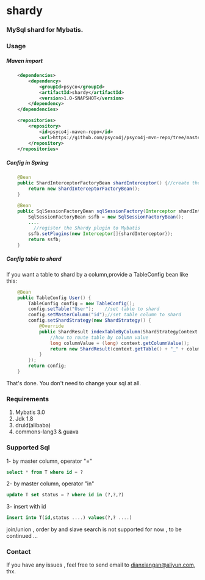 # shardy

### MySql shard for Mybatis.

### Usage

##### Maven import

``` xml
 	<dependencies>
        <dependency>
            <groupId>psyco</groupId>
    		<artifactId>shardy</artifactId>
    		<version>1.0-SNAPSHOT</version>
        </dependency>
    </dependencies>

    <repositories>
        <repository>
            <id>psyco4j-maven-repo</id>
            <url>https://github.com/psyco4j/psyco4j-mvn-repo/tree/master/repository</url>
        </repository>
    </repositories>
```



##### Config in Spring

``` java
	@Bean
    public ShardInterceptorFactoryBean shardInterceptor() {//create the Shardy bean
        return new ShardInterceptorFactoryBean();
    }

    @Bean
    public SqlSessionFactoryBean sqlSessionFactory(Interceptor shardInterceptor) {
        SqlSessionFactoryBean ssfb = new SqlSessionFactoryBean();
      	....
          //register the Shardy plugin to Mybatis
        ssfb.setPlugins(new Interceptor[]{shardInterceptor});
        return ssfb;
    }
```

##### Config table to shard

If you want a table to shard by a column,provide a TableConfig bean like this:

``` java
 	@Bean
    public TableConfig User() {
        TableConfig config = new TableConfig();
        config.setTable("User");	//set table to shard
        config.setMasterColumn("id");//set table column to shard
        config.setShardStrategy(new ShardStrategy() {
            @Override
            public ShardResult indexTableByColumn(ShardStrategyContext context) {
              	//how to route table by column value
                long columnValue = (long) context.getColumnValue();
                return new ShardResult(context.getTable() + "_" + columnValue/10000,null);
            }
        });
        return config;
    }
```

That's done. You don't need to change your sql at all.

### Requirements

1. Mybatis 3.0
2. Jdk 1.8
3. druid(alibaba)
4. commons-lang3 & guava

### Supported Sql

1-	by master column, operator "="

``` sql
select * from T where id = ?
```

2-	by master column, operator "in"

``` sql
update T set status = ? where id in (?,?,?)
```

3-	insert with id

``` sql
insert into T(id,status ....) values(?,? ....)
```

join/union , order by and slave search is not supported for now , to be continued ...

### Contact

If you have any issues , feel free to send email to dianxiangan@aliyun.com, thx.